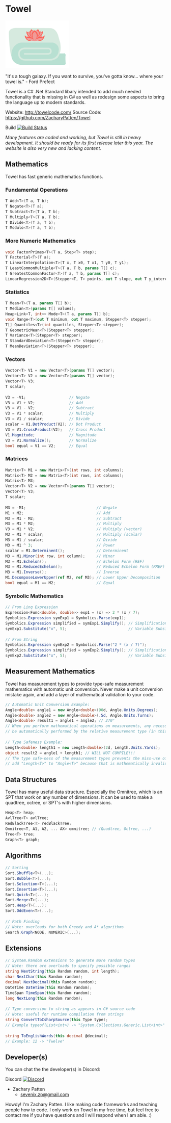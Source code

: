 # Towel

<img src="./Logo.svg" height="150">

"It's a tough galaxy. If you want to survive, you've gotta know... where your towel is." - Ford Prefect

Towel is a C# .Net Standard libary intended to add much needed functionality that is missing in C# as well as redesign some aspects to bring the language up to modern standards.

Website: http://towelcode.com/
Source Code: https://github.com/ZacharyPatten/Towel

Build [![Build Status](https://dev.azure.com/ZacharyPatten/Towel/_apis/build/status/ZacharyPatten.Towel?branchName=master)](https://dev.azure.com/ZacharyPatten/Towel/_build/latest?definitionId=1&branchName=master)

*Many features are coded and working, but Towel is still in heavy development. It should be ready for its first release later this year. The website is also very new and lacking content.*

## Mathematics

Towel has fast generic mathematics functions.

### Fundamental Operations
```csharp
T Add<T>(T a, T b);
T Negate<T>(T a);
T Subtract<T>(T a, T b);
T Multiply<T>(T a, T b);
T Divide<T>(T a, T b);
T Modulo<T>(T a, T b);
```
### More Numeric Mathematics
```csharp
void FactorPrimes<T>(T a, Step<T> step);
T Factorial<T>(T a);
T LinearInterpolation<T>(T x, T x0, T x1, T y0, T y1);
T LeastCommonMultiple<T>(T a, T b, params T[] c);
T GreatestCommonFactor<T>(T a, T b, params T[] c);
LinearRegression2D<T>(Stepper<T, T> points, out T slope, out T y_intercept);
```
### Statistics
```csharp
T Mean<T>(T a, params T[] b);
T Median<T>(params T[] values);
Heap<Link<T, int>> Mode<T>(T a, params T[] b);
void Range<T>(out T minimum, out T maximum, Stepper<T> stepper);
T[] Quantiles<T>(int quantiles, Stepper<T> stepper);
T GeometricMean<T>(Stepper<T> stepper);
T Variance<T>(Stepper<T> stepper);
T StandardDeviation<T>(Stepper<T> stepper);
T MeanDeviation<T>(Stepper<T> stepper);
```
### Vectors
```csharp
Vector<T> V1 = new Vector<T>(params T[] vector);
Vector<T> V2 = new Vector<T>(params T[] vector);
Vector<T> V3;
T scalar;

V3 = -V1;                   // Negate
V3 = V1 + V2;               // Add
V3 = V1 - V2;               // Subtract
V3 = V1 * scalar;           // Multiply
V3 = V1 / scalar;           // Divide
scalar = V1.DotProduct(V2); // Dot Product
V3 = V1.CrossProduct(V2);   // Cross Product
V1.Magnitude;               // Magnitude
V3 = V1.Normalize();        // Normalize
bool equal = V1 == V2;      // Equal
```
### Matrices
```csharp
Matrix<T> M1 = new Matrix<T>(int rows, int columns);
Matrix<T> M2 = new Matrix<T>(int rows, int columns);
Matrix<T> M3;
Vector<T> V2 = new Vector<T>(params T[] vector);
Vector<T> V3;
T scalar;

M3 = -M1;                               // Negate
M1 + M2;                                // Add
M3 = M1 - M2;                           // Subtract
M3 = M1 * M2;                           // Multiply
V3 = M1 * V2;                           // Multiply (vector)
M3 = M1 * scalar;                       // Multiply (scalar)
M3 = M1 / scalar;                       // Divide
M3 = M1 ^ 3;                            // Power
scalar = M1.Determinent();              // Determinent
M3 = M1.Minor(int row, int column);     // Minor
M3 = M1.Echelon();                      // Echelon Form (REF)
M3 = M1.ReducedEchelon();               // Reduced Echelon Form (RREF)
M3 = M1.Inverse();                      // Inverse
M1.DecomposeLowerUpper(ref M2, ref M3); // Lower Upper Decomposition
bool equal = M1 == M2;                  // Equal
```
### Symbolic Mathematics
```csharp
// From Linq Expression
Expression<Func<double, double>> exp1 = (x) => 2 * (x / 7);
Symbolics.Expression symExp1 = Symbolics.Parse(exp1);
Symbolics.Expression simplified = symExp1.Simplify(); // Simplification
symExp1.Substitute("x", 5);                           // Variable Subsitition

// From String
Symbolics.Expression symExp2 = Symbolics.Parse("2 * (x / 7)");
Symbolics.Expression simplified = symExp2.Simplify(); // Simplification
symExp2.Substitute("x", 5);                           // Variable Subsitition
```
## Measurement Mathematics

Towel has measurement types to provide type-safe measurement mathematics with automatic unit conversion. Never make a unit conversion mistake again, and add a layer of mathematical validation to your code.
```csharp
// Automatic Unit Conversion Example:
Angle<double> angle1 = new Angle<double>(90d, Angle.Units.Degrees);
Angle<double> angle2 = new Angle<double>(.5d, Angle.Units.Turns);
Angle<double> result1 = angle1 + angle2; // 270° 
// When you perform mathematical operations on measurements, any necessary unit conversions will
// be automatically performed by the relative measurement type (in this case "Angle<T>").

// Type Safeness Example:
Length<double> length1 = new Length<double>(2d, Length.Units.Yards);
object result2 = angle1 + length1; // WILL NOT COMPILE!!!
// The type safe-ness of the measurement types prevents the miss-use of the measurements. You cannot
// add "Length<T>" to "Angle<T>" because that is mathematically invalid (no operator exists).
```
## Data Structures

Towel has many useful data structure. Especially the Omnitree, which is an SPT that work on any number of dimensions. It can be used to make a quadtree, octree, or SPT's with higher dimensions.
```csharp
Heap<T> heap;
AvlTree<T> avlTree;
RedBlackTree<T> redBlackTree;
Omnitree<T, A1, A2, ... AX> omnitree; // (Quadtree, Octree, ...)
Tree<T> tree;
Graph<T> graph;
```
## Algorithms
```csharp
// Sorting
Sort.Shuffle<T>(...);
Sort.Bubble<T>(...);
Sort.Selection<T>(...);
Sort.Insertion<T>(...);
Sort.Quick<T>(...);
Sort.Merge<T>(...);
Sort.Heap<T>(...);
Sort.OddEven<T>(...);

// Path Finding
// Note: overloads for both Greedy and A* algorithms
Search.Graph<NODE, NUMERIC>(...);
```
## Extensions
```csharp
// System.Random extensions to generate more random types
// Note: there are overloads to specify possible ranges
string NextString(this Random random, int length);
char NextChar(this Random random);
decimal NextDecimal(this Random random);
DateTime DateTime(this Random random);
TimeSpan TimeSpan(this Random random);
long NextLong(this Random random);

// Type conversion to string as appears in C# source code
// Note: useful for runtime compilation from strings
string ConvertToCsharpSource(this Type type);
// Example typeof(List<int>) -> "System.Collections.Generic.List<int>"

string ToEnglishWords(this decimal @decimal);
// Example: 12 -> "Twelve"
```
## Developer(s)

You can chat the the developer(s) in Discord:

Discord <a href="https://discord.gg/4XbQbwF"><img src="https://discordapp.com/assets/f8389ca1a741a115313bede9ac02e2c0.svg" width="30" height="30" title="Discord" alt="Discord"></a>

 - Zachary Patten
   - sevenix.zp@gmail.com

Howdy! I'm Zachary Patten. I like making code frameworks and teaching people how to code. I only work on Towel in my free time, but feel free to contact me if you have questions and I will respond when I am able. :)
